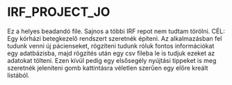 # IRF_PROJECT_JO
Ez a helyes beadandó file. Sajnos a többi IRF repot nem tudtam törölni.
CÉL: Egy kórházi betegkezelő rendszert szeretnék építeni. Az alkalmazásban fel tudunk venni új pácienseket, rögzíteni tudunk róluk fontos információkat egy adatbázisba, majd rögzítés után egy csv fileba le is tudjuk ezeket az adatokat tölteni. Ezen kívül pedig egy elsősegély nyújtási tippeket is meg szeretnék jeleníteni gomb kattintásra véletlen szerűen egy előre kreált listából.
